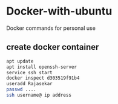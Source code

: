 # Docker-with-ubuntu
Docker commands for personal use

## create docker container
```bash
apt update 
apt install openssh-server
service ssh start
docker inspect d303519f91b4
useradd Rajasekar
passwd ....
ssh username@ ip address

